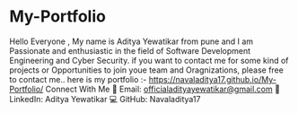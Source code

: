 # My-Portfolio
Hello Everyone ,
My name is Aditya Yewatikar from pune and I am Passionate and enthusiastic in the field of Software Development Engineering and Cyber Security.
if you want to contact me for some kind of projects or Opportunities to join youe team and Oragnizations, please free to contact me..
here is my portfolio :-
 https://navaladitya17.github.io/My-Portfolio/
Connect With Me
📧 Email: officialadityayewatikar@gmail.com
💼 LinkedIn: Aditya Yewatikar
💻 GitHub: Navaladitya17

